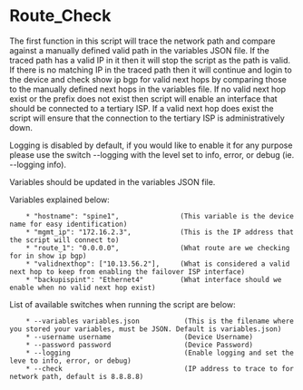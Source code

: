 # Route_Check

The first function in this script will trace the network path and compare against a manually defined valid path in the variables JSON file. If the traced path has a valid IP in it then it will stop the script as the path is valid.  If there is no matching IP in the traced path then it will continue and login to the device and check show ip bgp for valid next hops by comparing those to the manually defined next hops in the variables file.  If no valid next hop exist or the prefix does not exist then script will enable an interface that should be connected to a tertiary ISP.  If a valid next hop does exist the script will ensure that the connection to the tertiary ISP is administratively down.  

Logging is disabled by default, if you would like to enable it for any purpose please use the switch --logging with the level set to info, error, or debug (ie. --logging info).

Variables should be updated in the variables JSON file.

Variables explained below:

        * "hostname": "spine1",               (This variable is the device name for easy identification)
        * "mgmt_ip": "172.16.2.3",            (This is the IP address that the script will connect to)
        * "route_1": "0.0.0.0",               (What route are we checking for in show ip bgp)
        * "validnexthop": ["10.13.56.2"],     (What is considered a valid next hop to keep from enabling the failover ISP interface)
        * "backupispint": "Ethernet4"         (What interface should we enable when no valid next hop exist)

List of available switches when running the script are below:

        * --variables variables.json           (This is the filename where you stored your variables, must be JSON. Default is variables.json)
        * --username username                  (Device Username)
        * --password password                  (Device Password)
        * --logging                            (Enable logging and set the leve to info, error, or debug)
        * --check                              (IP address to trace to for network path, default is 8.8.8.8)